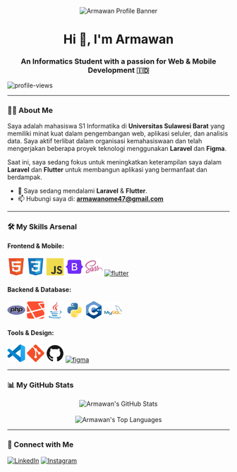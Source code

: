 <p align="center">
  <img src="https-placeholder-url-untuk-banner-anda.png" alt="Armawan Profile Banner" />
</p>

<h1 align="center">Hi 👋, I'm Armawan</h1>
<h3 align="center">An Informatics Student with a passion for Web & Mobile Development 🇮🇩</h3>

<p align="left"> 
  <img src="https://komarev.com/ghpvc/?username=[USERNAME_GITHUB_ANDA]&label=Profile%20views&color=0e75b6&style=flat" alt="profile-views" />
</p>

---

### 👨‍💻 About Me

Saya adalah mahasiswa S1 Informatika di **Universitas Sulawesi Barat** yang memiliki minat kuat dalam pengembangan web, aplikasi seluler, dan analisis data. Saya aktif terlibat dalam organisasi kemahasiswaan dan telah mengerjakan beberapa proyek teknologi menggunakan **Laravel** dan **Figma**. 

Saat ini, saya sedang fokus untuk meningkatkan keterampilan saya dalam **Laravel** dan **Flutter** untuk membangun aplikasi yang bermanfaat dan berdampak.

- 🌱 Saya sedang mendalami **Laravel** & **Flutter**.
- 📫 Hubungi saya di: **armawanome47@gmail.com**

---

### 🛠️ My Skills Arsenal

<p align="left">
  <h4>Frontend & Mobile:</h4>
  <a href="https://www.w3.org/html/" target="_blank" rel="noreferrer"><img src="https://raw.githubusercontent.com/devicons/devicon/master/icons/html5/html5-original.svg" alt="html5" width="40" height="40"/></a>
  <a href="https://www.w3schools.com/css/" target="_blank" rel="noreferrer"><img src="https://raw.githubusercontent.com/devicons/devicon/master/icons/css3/css3-original.svg" alt="css3" width="40" height="40"/></a>
  <a href="https://developer.mozilla.org/en-US/docs/Web/JavaScript" target="_blank" rel="noreferrer"><img src="https://raw.githubusercontent.com/devicons/devicon/master/icons/javascript/javascript-original.svg" alt="javascript" width="40" height="40"/></a>
  <a href="https://getbootstrap.com" target="_blank" rel="noreferrer"><img src="https://raw.githubusercontent.com/devicons/devicon/master/icons/bootstrap/bootstrap-plain.svg" alt="bootstrap" width="40" height="40"/></a>
  <a href="https://sass-lang.com" target="_blank" rel="noreferrer"><img src="https://raw.githubusercontent.com/devicons/devicon/master/icons/sass/sass-original.svg" alt="sass" width="40" height="40"/></a>
  <a href="https://flutter.dev" target="_blank" rel="noreferrer"><img src="https://www.vectorlogo.zone/logos/flutterio/flutterio-icon.svg" alt="flutter" width="40" height="40"/></a>

  <h4>Backend & Database:</h4>
  <a href="https://www.php.net" target="_blank" rel="noreferrer"><img src="https://raw.githubusercontent.com/devicons/devicon/master/icons/php/php-original.svg" alt="php" width="40" height="40"/></a>
  <a href="https://laravel.com/" target="_blank" rel="noreferrer"><img src="https://raw.githubusercontent.com/devicons/devicon/master/icons/laravel/laravel-plain.svg" alt="laravel" width="40" height="40"/></a>
  <a href="https://www.java.com" target="_blank" rel="noreferrer"><img src="https://raw.githubusercontent.com/devicons/devicon/master/icons/java/java-original.svg" alt="java" width="40" height="40"/></a>
  <a href="https://www.python.org" target="_blank" rel="noreferrer"><img src="https://raw.githubusercontent.com/devicons/devicon/master/icons/python/python-original.svg" alt="python" width="40" height="40"/></a>
  <a href="https://www.cplusplus.com/" target="_blank" rel="noreferrer"><img src="https://raw.githubusercontent.com/devicons/devicon/master/icons/cplusplus/cplusplus-original.svg" alt="cplusplus" width="40" height="40"/></a>
  <a href="https://www.mysql.com/" target="_blank" rel="noreferrer"><img src="https://raw.githubusercontent.com/devicons/devicon/master/icons/mysql/mysql-original-wordmark.svg" alt="mysql" width="40" height="40"/></a>
  
  <h4>Tools & Design:</h4>
  <a href="https://code.visualstudio.com/" target="_blank" rel="noreferrer"><img src="https://raw.githubusercontent.com/devicons/devicon/master/icons/vscode/vscode-original.svg" alt="vscode" width="40" height="40"/></a>
  <a href="https://git-scm.com/" target="_blank" rel="noreferrer"><img src="https://raw.githubusercontent.com/devicons/devicon/master/icons/git/git-original.svg" alt="git" width="40" height="40"/></a>
  <a href="https://github.com/" target="_blank" rel="noreferrer"><img src="https://raw.githubusercontent.com/devicons/devicon/master/icons/github/github-original.svg" alt="github" width="40" height="40"/></a>
  <a href="https://www.figma.com/" target="_blank" rel="noreferrer"><img src="https://www.vectorlogo.zone/logos/figma/figma-icon.svg" alt="figma" width="40" height="40"/></a>
</p>

---

### 📊 My GitHub Stats

<p align="center">
  <img align="center" src="https://github-readme-stats.vercel.app/api?username=[USERNAME_GITHUB_ANDA]&show_icons=true&theme=tokyonight&hide_border=true&include_all_commits=true&count_private=true" alt="Armawan's GitHub Stats" />
  <br><br>
  <img align="center" src="https://github-readme-stats.vercel.app/api/top-langs?username=[USERNAME_GITHUB_ANDA]&layout=compact&theme=tokyonight&hide_border=true" alt="Armawan's Top Languages" />
</p>

---

### 🤝 Connect with Me

<p align="left">
  <a href="https://linkedin.com/in/..." target="blank"><img align="center" src="https://raw.githubusercontent.com/rahuldkjain/github-profile-readme-generator/master/src/images/icons/Social/linked-in-alt.svg" alt="LinkedIn" height="30" width="40" /></a>
  <a href="https://instagram.com/..." target="blank"><img align="center" src="https://raw.githubusercontent.com/rahuldkjain/github-profile-readme-generator/master/src/images/icons/Social/instagram.svg" alt="Instagram" height="30" width="40" /></a>
</p>

